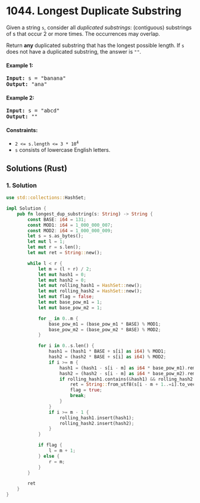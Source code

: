# 1044. Longest Duplicate Substring
Given a string `s`, consider all *duplicated substrings*: (contiguous) substrings of s that occur 2 or more times. The occurrences may overlap.

Return **any** duplicated substring that has the longest possible length. If `s` does not have a duplicated substring, the answer is `""`.

#### Example 1:
<pre>
<strong>Input:</strong> s = "banana"
<strong>Output:</strong> "ana"
</pre>

#### Example 2:
<pre>
<strong>Input:</strong> s = "abcd"
<strong>Output:</strong> ""
</pre>

#### Constraints:
* <code>2 <= s.length <= 3 * 10<sup>4</sup></code>
* `s` consists of lowercase English letters.

## Solutions (Rust)

### 1. Solution
```Rust
use std::collections::HashSet;

impl Solution {
    pub fn longest_dup_substring(s: String) -> String {
        const BASE: i64 = 131;
        const MOD1: i64 = 1_000_000_007;
        const MOD2: i64 = 1_000_000_009;
        let s = s.as_bytes();
        let mut l = 1;
        let mut r = s.len();
        let mut ret = String::new();

        while l < r {
            let m = (l + r) / 2;
            let mut hash1 = 0;
            let mut hash2 = 0;
            let mut rolling_hash1 = HashSet::new();
            let mut rolling_hash2 = HashSet::new();
            let mut flag = false;
            let mut base_pow_m1 = 1;
            let mut base_pow_m2 = 1;

            for _ in 0..m {
                base_pow_m1 = (base_pow_m1 * BASE) % MOD1;
                base_pow_m2 = (base_pow_m2 * BASE) % MOD2;
            }

            for i in 0..s.len() {
                hash1 = (hash1 * BASE + s[i] as i64) % MOD1;
                hash2 = (hash2 * BASE + s[i] as i64) % MOD2;
                if i >= m {
                    hash1 = (hash1 - s[i - m] as i64 * base_pow_m1).rem_euclid(MOD1);
                    hash2 = (hash2 - s[i - m] as i64 * base_pow_m2).rem_euclid(MOD2);
                    if rolling_hash1.contains(&hash1) && rolling_hash2.contains(&hash2) {
                        ret = String::from_utf8(s[i - m + 1..=i].to_vec()).unwrap();
                        flag = true;
                        break;
                    }
                }
                if i >= m - 1 {
                    rolling_hash1.insert(hash1);
                    rolling_hash2.insert(hash2);
                }
            }

            if flag {
                l = m + 1;
            } else {
                r = m;
            }
        }

        ret
    }
}
```
